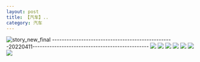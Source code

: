 ```yaml
---
layout: post
title: 【汽车】..
category: 汽车
---
```

![story_new_final](http://rdr022gcy.hd-bkt.clouddn.com/img/story_new_final_0322.png)
--------------------------------------------------20220411------------------------------------------------
![](http://rdr022gcy.hd-bkt.clouddn.com/img/car-220412-1.png)
![](http://rdr022gcy.hd-bkt.clouddn.com/img/car-220412-2.png)
![](http://rdr022gcy.hd-bkt.clouddn.com/img/car-220412-3.png)
![](http://rdr022gcy.hd-bkt.clouddn.com/img/car-220412-4.png)
![](http://rdr022gcy.hd-bkt.clouddn.com/img/car-220417-1.png)
![](http://rc5p5sl4z.hd-bkt.clouddn.com/img/car-220530=2.jpg)
![](http://rc5p5sl4z.hd-bkt.clouddn.com/img/car-220530=1.jpg)
  




